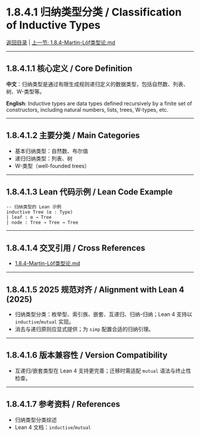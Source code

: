 # 1.8.4.1 归纳类型分类 / Classification of Inductive Types

[返回目录](../CONTINUOUS_PROGRESS.md) | [上一节: 1.8.4-Martin-Löf类型论.md](1.8.4-Martin-Löf类型论.md)

---

## 1.8.4.1.1 核心定义 / Core Definition

**中文**：归纳类型是通过有限生成规则递归定义的数据类型，包括自然数、列表、树、W-类型等。

**English**: Inductive types are data types defined recursively by a finite set of constructors, including natural numbers, lists, trees, W-types, etc.

---

## 1.8.4.1.2 主要分类 / Main Categories

- 基本归纳类型：自然数、布尔值
- 递归归纳类型：列表、树
- W-类型（well-founded trees）

---

## 1.8.4.1.3 Lean 代码示例 / Lean Code Example

```lean
-- 归纳类型的 Lean 示例
inductive Tree (α : Type)
| leaf : α → Tree
| node : Tree → Tree → Tree
```

---

## 1.8.4.1.4 交叉引用 / Cross References

- [1.8.4-Martin-Löf类型论.md](1.8.4-Martin-Löf类型论.md)

---

## 1.8.4.1.5 2025 规范对齐 / Alignment with Lean 4 (2025)

- 归纳类型分类：枚举型、索引族、嵌套、互递归、归纳-归纳；Lean 4 支持以 `inductive`/`mutual` 实现。
- 消去与递归原则应显式提供；为 `simp` 配置合适的归纳引理。

---

## 1.8.4.1.6 版本兼容性 / Version Compatibility

- 互递归/嵌套类型在 Lean 4 支持更完善；迁移时需适配 `mutual` 语法与终止性检查。

---

## 1.8.4.1.7 参考资料 / References

- 归纳类型分类综述
- Lean 4 文档：`inductive`/`mutual`
